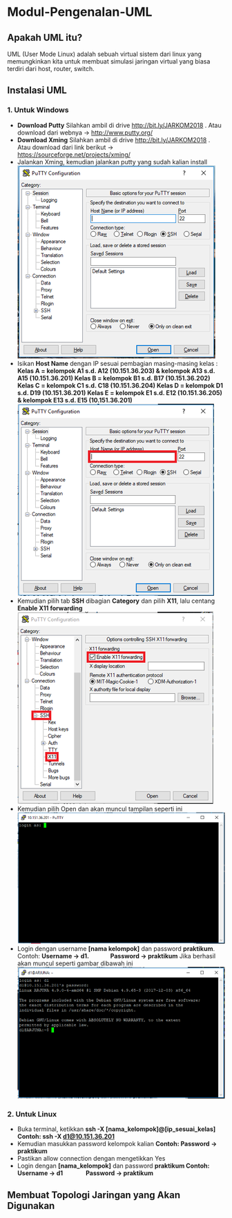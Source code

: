 # Modul-Pengenalan-UML
## Apakah UML itu?
UML (User Mode Linux) adalah sebuah virtual sistem dari linux yang memungkinkan kita untuk membuat simulasi jaringan virtual yang biasa terdiri dari host, router, switch.

## Instalasi UML
### 1. Untuk Windows 
  * **Download Putty**
    Silahkan ambil di drive http://bit.ly/JARKOM2018 . Atau download dari webnya -> http://www.putty.org/
  * **Download Xming**
    Silahkan ambil di drive http://bit.ly/JARKOM2018 . Atau download dari link berikut -> https://sourceforge.net/projects/xming/
  * Jalankan Xming, kemudian jalankan putty yang sudah kalian install
    ![PuTTY](/images/001.png)
  * Isikan **Host Name** dengan IP sesuai pembagian masing-masing kelas :
    **Kelas A = kelompok A1 s.d. A12 (10.151.36.203) & kelompok A13 s.d. A15 (10.151.36.201)
    Kelas B = kelompok B1 s.d. B17 (10.151.36.202)
    Kelas C = kelompok C1 s.d. C18 (10.151.36.204)
    Kelas D = kelompok D1 s.d. D19 (10.151.36.201)
    Kelas E = kelompok E1 s.d. E12 (10.151.36.205) & kelompok E13 s.d. E15 (10.151.36.201)**
    ![PuTTY IP](/images/002.png)
  * Kemudian pilih tab **SSH** dibagian **Category** dan pilih **X11**, lalu centang **Enable X11 forwarding**
    ![PuTTY X11](/images/003.png)
  * Kemudian pilih Open dan akan muncul tampilan seperti ini
    ![PuTTY login](/images/004.png)
  * Login dengan username **[nama kelompok]** dan password **praktikum**.
    Contoh: **Username -> d1.
    &nbsp;&nbsp;&nbsp;&nbsp;&nbsp;&nbsp;&nbsp;&nbsp;&nbsp;&nbsp;&nbsp;&nbsp;&nbsp;&nbsp;Password -> praktikum**
    Jika berhasil akan muncul seperti gambar dibawah ini
    ![PuTTY d1](/images/005.png)
### 2. Untuk Linux
  * Buka terminal, ketikkan **ssh -X [nama_kelompok]@[ip_sesuai_kelas]
    Contoh: ssh -X d1@10.151.36.201**
  * Kemudian masukkan password kelompok kalian
    **Contoh: Password -> praktikum**
  * Pastikan allow connection dengan mengetikkan Yes
  * Login dengan **[nama_kelompok]** dan password **praktikum
    Contoh: Username -> d1
    &nbsp;&nbsp;&nbsp;&nbsp;&nbsp;&nbsp;&nbsp;&nbsp;&nbsp;&nbsp;&nbsp;&nbsp;&nbsp;&nbsp;&nbsp;Password -> praktikum**
## Membuat Topologi Jaringan yang Akan Digunakan